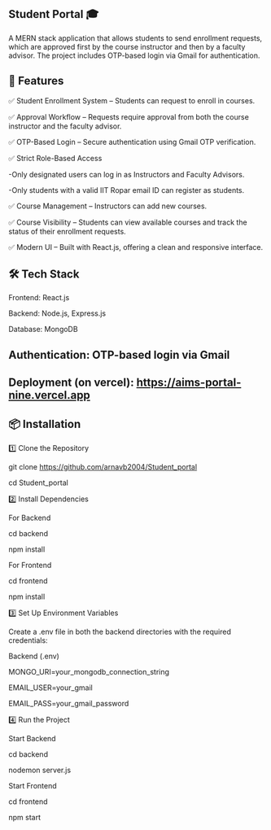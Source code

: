 
## **Student Portal 🎓**

A MERN stack application that allows students to send enrollment requests, which are approved first by the course instructor and then by a faculty advisor. The project includes OTP-based login via Gmail for authentication.

## **🚀 Features**

✅ Student Enrollment System – Students can request to enroll in courses.

✅ Approval Workflow – Requests require approval from both the course instructor and the faculty advisor.

✅ OTP-Based Login – Secure authentication using Gmail OTP verification.

✅ Strict Role-Based Access 

   -Only designated users can log in as Instructors and Faculty Advisors.
     
   -Only students with a valid IIT Ropar email ID can register as students.
     
✅ Course Management – Instructors can add new courses.

✅ Course Visibility – Students can view available courses and track the status of their enrollment requests.

✅ Modern UI – Built with React.js, offering a clean and responsive interface.

## **🛠️ Tech Stack**

Frontend: React.js

Backend: Node.js, Express.js

Database: MongoDB

## **Authentication**: OTP-based login via Gmail

## **Deployment** (on vercel): https://aims-portal-nine.vercel.app


## **📦 Installation**

1️⃣ Clone the Repository

git clone https://github.com/arnavb2004/Student_portal

cd Student_portal

2️⃣ Install Dependencies

For Backend

cd backend

npm install

For Frontend

cd frontend

npm install

3️⃣ Set Up Environment Variables

Create a .env file in both the backend  directories with the required credentials:

Backend (.env)

MONGO_URI=your_mongodb_connection_string

EMAIL_USER=your_gmail

EMAIL_PASS=your_gmail_password

4️⃣ Run the Project

Start Backend

cd backend

nodemon server.js

Start Frontend

cd frontend

npm start
